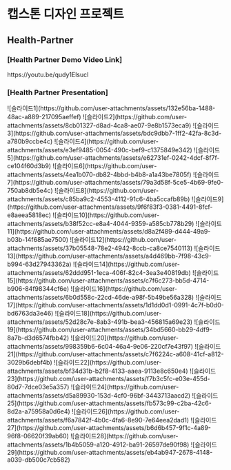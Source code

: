 <h1>캡스톤 디자인 프로젝트</h1>
<h2>Health-Partner</h2>

<h3>[Health Partner Demo Video Link]</h3>
https://youtu.be/qudy1ElsucI

<h3>[Health Partner Presentation]</h3>
![슬라이드1](https://github.com/user-attachments/assets/132e56ba-1488-48ac-a889-217095aeffef)
![슬라이드2](https://github.com/user-attachments/assets/8cb01327-d8ad-4ca8-ae07-9e8b1573eca9)
![슬라이드3](https://github.com/user-attachments/assets/bdc9dbb7-1ff2-42fa-8c3d-a780b9ccbe4c)
![슬라이드4](https://github.com/user-attachments/assets/e3ef9485-0054-490c-bef9-c1375849e342)
![슬라이드5](https://github.com/user-attachments/assets/e62731ef-0242-4dcf-8f7f-ce104f60d3b9)
![슬라이드6](https://github.com/user-attachments/assets/4ea1b070-db82-4bbd-b4b8-a1a43be7805f)
![슬라이드7](https://github.com/user-attachments/assets/79a3d58f-5ce5-4b69-9fe0-750ab8db5e4c)
![슬라이드8](https://github.com/user-attachments/assets/c85ba9c2-4553-4112-91c6-4ba5ccafb89b)
![슬라이드9](https://github.com/user-attachments/assets/9f6f83f3-0381-4491-8fcf-e8aeea5818ec)
![슬라이드10](https://github.com/user-attachments/assets/b38f52cc-e8a4-4044-9359-a585cb778b29)
![슬라이드11](https://github.com/user-attachments/assets/d8a2f489-d444-49a9-b03b-14f685ae7500)
![슬라이드12](https://github.com/user-attachments/assets/37b05548-78e2-4942-8ccb-ca8ce7540113)
![슬라이드13](https://github.com/user-attachments/assets/a4d469bb-7f98-43c9-b994-63d27943362a)
![슬라이드14](https://github.com/user-attachments/assets/62ddd951-1eca-406f-82c4-3ea3e40819db)
![슬라이드15](https://github.com/user-attachments/assets/c7f6c273-bb5d-4714-b906-84f98344cf6e)
![슬라이드16](https://github.com/user-attachments/assets/6b0d558c-22cd-46de-a98f-5b49be56a328)
![슬라이드17](https://github.com/user-attachments/assets/1d1dd0d1-0991-4c7f-b0d0-bd6763da3e46)
![슬라이드18](https://github.com/user-attachments/assets/52d28c7e-8ab3-491b-bea3-456815a69e23)
![슬라이드19](https://github.com/user-attachments/assets/34bd5660-bb29-4df9-8a7b-d3d6574fbb42)
![슬라이드20](https://github.com/user-attachments/assets/998359b6-6c04-46a4-9e06-220cf7e43f97)
![슬라이드21](https://github.com/user-attachments/assets/c7f6224c-a608-41cf-a812-3029b6debf4b)
![슬라이드22](https://github.com/user-attachments/assets/bf34d31b-b2f8-4133-aaea-9113e8c650e4)
![슬라이드23](https://github.com/user-attachments/assets/f7b3c5fc-e03e-455d-80d7-7dce03e5a357)
![슬라이드24](https://github.com/user-attachments/assets/d5a89930-153d-4cf0-96bf-3443713aacd2)
![슬라이드25](https://github.com/user-attachments/assets/fb573c99-c2ba-42c6-8d2a-a75958a0d6e4)
![슬라이드26](https://github.com/user-attachments/assets/f6a7842f-4b0c-4fa6-8e90-7e64eea2dad1)
![슬라이드27](https://github.com/user-attachments/assets/b6d6b457-9f1c-4a89-96f8-06620f39ab60)
![슬라이드28](https://github.com/user-attachments/assets/1b4b5059-a120-4912-ba91-26597de90f98)
![슬라이드29](https://github.com/user-attachments/assets/eb4ab947-2678-4148-a039-db500c7cb582)
